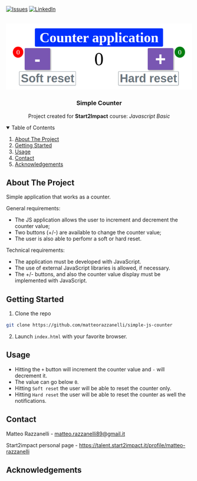 [![Issues][issues-shield]][issues-url]
[![LinkedIn][linkedin-shield]][linkedin-url]

<!-- PROJECT LOGO -->
<br />
<div align="center">
  <img src="screenshot.png" alt="Screenshot">
  <h3 align="center">Simple Counter</h3>
  <p align="center">Project created for <strong>Start2Impact</strong> course: <em>Javascript Basic</em></p>
</div>

<!-- TABLE OF CONTENTS -->
<details open="open">
  <summary>Table of Contents</summary>
  <ol>
    <li><a href="#about-the-project">About The Project</a></li>
    <li><a href="#getting-started">Getting Started</a></li>
    <li><a href="#usage">Usage</a></li>
    <li><a href="#contact">Contact</a></li>
    <li><a href="#acknowledgements">Acknowledgements</a></li>
  </ol>
</details>

<!-- ABOUT THE PROJECT -->
## About The Project

Simple application that works as a counter.

General requirements:

- The JS application allows the user to increment and decrement the counter value;
- Two buttons (+/-) are available to change the counter value;
- The user is also able to perfomr a soft or hard reset.

Technical requirements:
- The application must be developed with JavaScript.
- The use of external JavaScript libraries is allowed, if necessary.
- The +/- buttons, and also the counter value display must be implemented with JavaScript.

<!-- GETTING STARTED -->
## Getting Started

1. Clone the repo

```sh
git clone https://github.com/matteorazzanelli/simple-js-counter
```

2. Launch `index.html` with your favorite browser.

<!-- USAGE -->
## Usage

- Hitting the `+` button will increment the counter value and `-` will decrement it.
- The value can go below `0`.
- Hitting `Soft reset` the user will be able to reset the counter only.
- Hitting `Hard reset` the user will be able to reset the counter as well the notifications.

<!-- CONTACT -->
## Contact

Matteo Razzanelli - matteo.razzanelli89@gmail.it

Start2impact personal page - https://talent.start2impact.it/profile/matteo-razzanelli

<!-- ACKNOWLEDGEMENTS -->
## Acknowledgements


<!-- MARKDOWN LINKS & IMAGES -->
[issues-shield]: https://img.shields.io/github/issues/matteorazzanelli/simple-js-counter/repo.svg?style=for-the-badge
[issues-url]: https://github.com/matteorazzanelli/simple-js-counter/issues
[linkedin-shield]: https://img.shields.io/badge/-LinkedIn-black.svg?style=for-the-badge&logo=linkedin&colorB=555
[linkedin-url]: https://www.linkedin.com/in/matteo-razzanelli/